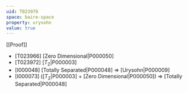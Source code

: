 ```yaml
---
uid: T023978
space: baire-space
property: urysohn
value: true
---
```

[[Proof]]

* [T023966] [Zero Dimensional|P000050]
* [T023972] [$T_2$|P000003]
* [I000048] [Totally Separated|P000048] => [Urysohn|P000009]
* [I000073] ([$T_2$|P000003] + [Zero Dimensional|P000050]) => [Totally Separated|P000048]

